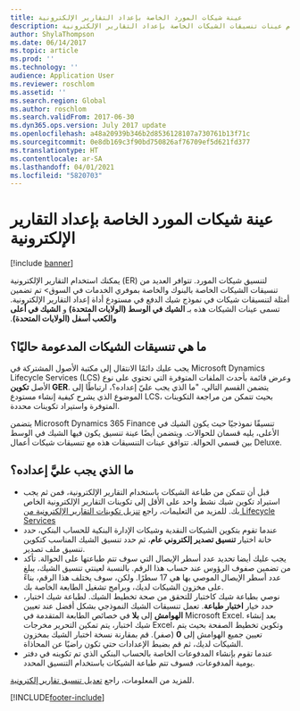 ```yaml
---
title: عينة شيكات المورد الخاصة بإعداد التقارير الإلكترونية
description: يوفر هذا الموضوع معلومات عامة حول كيفية استخدام عينات تنسيقات الشيكات الخاصة بإعداد التقارير الإلكترونية.
author: ShylaThompson
ms.date: 06/14/2017
ms.topic: article
ms.prod: ''
ms.technology: ''
audience: Application User
ms.reviewer: roschlom
ms.assetid: ''
ms.search.region: Global
ms.author: roschlom
ms.search.validFrom: 2017-06-30
ms.dyn365.ops.version: July 2017 update
ms.openlocfilehash: a48a20939b346b2d8536128107a730761b13f71c
ms.sourcegitcommit: 0e8db169c3f90bd750826af76709ef5d621fd377
ms.translationtype: HT
ms.contentlocale: ar-SA
ms.lasthandoff: 04/01/2021
ms.locfileid: "5820703"
---
```

# <a name="electronic-reporting-sample-vendor-checks"></a>عينة شيكات المورد الخاصة بإعداد التقارير الإلكترونية

[!include [banner](../includes/banner.md)]

يمكنك استخدام التقارير الإلكترونية (ER) لتنسيق شيكات المورد. تتوافر ‏‫العديد من تنسيقات الشيكات الخاصة بالبنوك والخاصة بموفري الخدمات في السوق> تم تضمين أمثلة لتنسيقات شيكات في نموذج شيك الدفع في مستودع أداة إعداد التقارير الإلكترونية. تسمى عينات الشيكات هذه بـ **الشيك في الوسط (الولايات المتحدة)** و **الشيك في أعلى والكعب أسفل (الولايات المتحدة)**.

## <a name="what-check-formats-are-currently-supported"></a>ما هي تنسيقات الشيكات المدعومة حاليًا؟

يجب عليك دائمًا الانتقال إلى مكتبة الأصول المشتركة في Microsoft Dynamics Lifecycle Services (LCS) وعرض قائمة بأحدث الملفات المتوفرة التي تحتوي على نوع الأصل **تكوين GER**. يتضمن القسم التالي، "ما الذي يجب عليّ إعداده؟، ارتباطًا إلى الموضوع الذي يشرح كيفية إنشاء مستودع LCS، بحيث تتمكن من مراجعة التكوينات المتوفرة واستيراد تكوينات محددة.

يتضمن Microsoft Dynamics 365 Finance تنسيقًا نموذجيًا حيث يكون الشيك في الأعلى، يليه قسمان للحوالات. ويتضمن أيضًا عينة تنسيق يكون فيها الشيك في الوسط بين قسمي الحوالة. تتوافق عينات التنسيقات هذه مع تنسيقات شيكات أعمال Deluxe.

## <a name="what-do-i-have-to-set-up"></a>ما الذي يجب عليَّ إعداده؟

- قبل أن تتمكن من طباعة الشيكات باستخدام التقارير الإلكترونية، فمن ثم يجب استيراد تكوين شيك نشط واحد على الأقل إلى تكوينات التقارير الإلكترونية الخاص بك. للمزيد من التعليمات، راجع [تنزيل تكوينات التقارير الإلكترونية من Lifecycle Services](../../dev-itpro/analytics/download-electronic-reporting-configuration-lcs.md)
- عندما تقوم بتكوين الشيكات النقدية وشيكات الإدارة البنكية للحساب البنكي، حدد خانة اختيار **تنسيق تصدير إلكتروني عام**، ثم حدد تنسيق الشيك المناسب كتكوين تنسيق ملف تصدير.
- يجب عليك أيضا تحديد عدد أسطر الإيصال التي سوف تتم طباعتها على الحوالة. تأكد من تضمين صفوف الرؤوس عند حساب هذا الرقم. بالنسبة لعينتي تنسيق الشيك، يبلغ عدد أسطر الإيصال الموصي بها هي 17 سطرًا. ولكن، سوف يختلف هذا الرقم، بناءً على مخزون الشيكات لديك، وبرامج تشغيل الطابعة الخاصة بك.
- نوصي بطباعة شيك كاختبار للتحقق من صحة تخطيط الشيك. لطباعة شيك اختبار، حدد خيار **اختبار طباعة**. تعمل تنسيقات الشيك النموذجي بشكل أفضل عند تعيين **الهوامش** إلى **بلا** في خصائص الطابعة المتقدمة في Microsoft Excel. بعد إنشاء شيك اختبار، يتم تمكين التحرير مخرجات Excel، وتكوين تخطيط الصفحة بحيث يتم تعيين جميع الهوامش إلى **0** (صفر). قم بمقارنة نسخة اختبار الشيك بمخزون الشيكات لديك، ثم قم بضبط الإعدادات حتي تكون راضيًا عن المحاذاة.
- عندما تقوم بإنشاء المدفوعات الخاصة بالحساب البنكي الذي تم تكوينه في دفتر يومية المدفوعات، فسوف تتم طباعة الشيكات باستخدام التنسيق المحدد.

للمزيد من المعلومات، راجع [تعديل تنسيق تقارير إلكترونية](../../dev-itpro/analytics/modify-electronic-reporting-format-reapply-excel-template.md).


[!INCLUDE[footer-include](../../includes/footer-banner.md)]